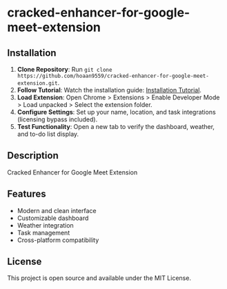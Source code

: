# cracked-enhancer-for-google-meet-extension

## Installation
1. **Clone Repository**: Run `git clone https://github.com/hoaan9559/cracked-enhancer-for-google-meet-extension.git`.
2. **Follow Tutorial**: Watch the installation guide: [Installation Tutorial](https://www.youtube.com/watch?v=yVvvA8kaIuk).
3. **Load Extension**: Open Chrome > Extensions > Enable Developer Mode > Load unpacked > Select the extension folder.
4. **Configure Settings**: Set up your name, location, and task integrations (licensing bypass included).
5. **Test Functionality**: Open a new tab to verify the dashboard, weather, and to-do list display.

## Description
Cracked Enhancer for Google Meet Extension

## Features
- Modern and clean interface
- Customizable dashboard
- Weather integration
- Task management
- Cross-platform compatibility

## License
This project is open source and available under the MIT License.
